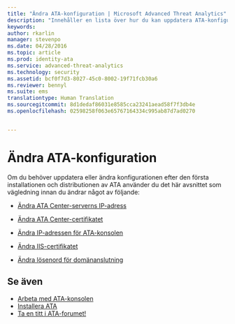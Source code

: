 ```yaml
---
title: "Ändra ATA-konfiguration | Microsoft Advanced Threat Analytics"
description: "Innehåller en lista över hur du kan uppdatera ATA-konfigurationen."
keywords: 
author: rkarlin
manager: stevenpo
ms.date: 04/28/2016
ms.topic: article
ms.prod: identity-ata
ms.service: advanced-threat-analytics
ms.technology: security
ms.assetid: bcf0f7d3-8027-45c0-8002-19f71fcb30a6
ms.reviewer: bennyl
ms.suite: ems
translationtype: Human Translation
ms.sourcegitcommit: 8d1dedaf86031e8585cca23241aead58f7f3db4e
ms.openlocfilehash: 02598258f063e65767164334c995ab87d7ad0270


---
```


# Ändra ATA-konfiguration

Om du behöver uppdatera eller ändra konfigurationen efter den första installationen och distributionen av ATA använder du det här avsnittet som vägledning innan du ändrar något av följande:

-   [Ändra ATA Center-serverns IP-adress](modifying-ata-config-centerip.md)

-   [Ändra ATA Center-certifikatet](modifying-ata-config-centercert.md)

-   [Ändra IP-adressen för ATA-konsolen](modifying-ata-config-consoleip.md)

-   [Ändra IIS-certifikatet](modifying-ata-config-iiscert.md)

-   [Ändra lösenord för domänanslutning](modifying-ata-config-dcpassword.md)

## Se även
- [Arbeta med ATA-konsolen](working-with-ata-console.md)
- [Installera ATA](install-ata.md)
- [Ta en titt i ATA-forumet!](https://social.technet.microsoft.com/Forums/security/home?forum=mata)



<!--HONumber=Jun16_HO4-->


